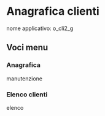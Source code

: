 # Anagrafica clienti

nome applicativo: o_cli2_g

## Voci menu

### Anagrafica

manutenzione

### Elenco clienti

elenco 